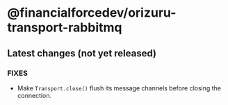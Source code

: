 # @financialforcedev/orizuru-transport-rabbitmq

## Latest changes (not yet released)

### FIXES

- Make `Transport.close()` flush its message channels before closing the connection.
